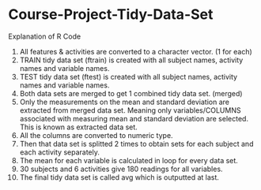 # Course-Project-Tidy-Data-Set

Explanation of R Code

1. All features & activities are converted to a character vector. (1 for each)
2. TRAIN tidy data set (ftrain) is created with all subject names, activity names and variable names.
3. TEST tidy data set (ftest) is created with all subject names, activity names and variable names.
4. Both data sets are merged to get 1 combined tidy data set. (merged)
5. Only the measurements on the mean and standard deviation are extracted from merged data set.
   Meaning only variables/COLUMNS associated with measuring mean and standard deviation are selected.
   This is known as extracted data set.
6. All the columns are converted to numeric type.
7. Then that data set is splitted 2 times to obtain sets for each subject and each activity separately.
8. The mean for each variable is calculated in loop for every data set.
9. 30 subjects and 6 activities give 180 readings for all variables.
10. The final tidy data set is called avg which is outputted at last.

